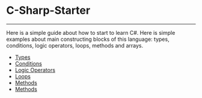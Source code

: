 # C-Sharp-Starter

----
Here is a simple guide about how to start to learn C#. Here is simple examples about main constructing blocks of this language: types, conditions, logic operators, loops, methods and arrays. 

  - [Types]
  - [Conditions]
  - [Logic Operators]
  - [Loops]
  - [Methods]
  - [Methods]


[Types]: <https://github.com/TatevG/C-Sharp-Starter/tree/master/1%20Types>
[Conditions]: <https://github.com/TatevG/C-Sharp-Starter/tree/master/2%20Conditions>
[Logic Operators]: <https://github.com/TatevG/C-Sharp-Starter/tree/master/3%20Logic%20Operators>
[Loops]: <https://github.com/TatevG/C-Sharp-Starter/tree/master/4%20Loops>
[Methods]: <https://github.com/TatevG/C-Sharp-Starter/tree/master/5%20Methods>
[Methods]: <https://github.com/TatevG/C-Sharp-Starter/tree/master/6%20Methods>
